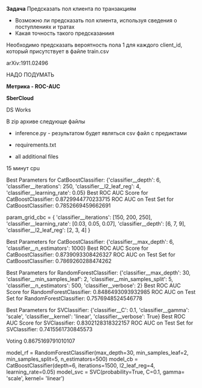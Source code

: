 **Задача**
Предсказать пол клиента по транзакциям

- Возможно ли предсказать пол клиента, используя сведения о поступлениях и тратах
- Какая точность такого предсказаниия

Необходимо предсказать вероятность пола 1 для каждого client_id, который присутствует в файле train.csv

arXiv:1911.02496

НАДО ПОДУМАТЬ

**Метрика - ROC-AUC**

**SberCloud**

DS Works

В zip архиве следующе файлы
- inference.py - результатом будет являться csv файл с предиктами  

- requirements.txt

- all additional files 

15 минут cpu


Best Parameters for CatBoostClassifier: {'classifier__depth': 6, 'classifier__iterations': 250, 'classifier__l2_leaf_reg': 4, 'classifier__learning_rate': 0.05}
Best ROC AUC Score for CatBoostClassifier: 0.8729944770233715
ROC AUC on Test Set for CatBoostClassifier: 0.7852669459662691

param_grid_cbc = {
    'classifier__iterations': [150, 200, 250],
    'classifier__learning_rate': [0.03, 0.05, 0.07],
    'classifier__depth': [6, 7, 9],
    'classifier__l2_leaf_reg': [2, 3, 4]
}



Best Parameters for CatBoostClassifier: {'classifier__max_depth': 6, 'classifier__n_estimators': 1000}
Best ROC AUC Score for CatBoostClassifier: 0.8739093308426327
ROC AUC on Test Set for CatBoostClassifier: 0.7869260288474262

Best Parameters for RandomForestClassifier: {'classifier__max_depth': 30, 'classifier__min_samples_leaf': 2, 'classifier__min_samples_split': 5, 'classifier__n_estimators': 500, 'classifier__verbose': 2}
Best ROC AUC Score for RandomForestClassifier: 0.8486493093932985
ROC AUC on Test Set for RandomForestClassifier: 0.7576948524546778

Best Parameters for SVClassifier: {'classifier__C': 0.1, 'classifier__gamma': 'scale', 'classifier__kernel': 'linear', 'classifier__verbose': True}
Best ROC AUC Score for SVClassifier: 0.8302128318322157
ROC AUC on Test Set for SVClassifier: 0.7415561730845573


Voting 0.8675169791010107

model_rf = RandomForestClassifier(max_depth=30, min_samples_leaf=2, min_samples_split=5, n_estimators=500)
model_cb = CatBoostClassifier(depth=6, iterations=1500, l2_leaf_reg=4, learning_rate=0.05)
model_svc = SVC(probability=True, C=0.1, gamma= 'scale', kernel= 'linear')
